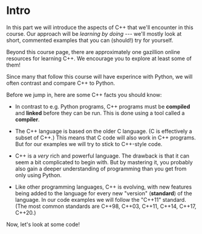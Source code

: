 # Intro

In this part we will introduce the aspects of C++ that we'll encounter in this course. Our approach will be _learning by doing_ --- we'll mostly look at short, commented examples that you can (should!) try for yourself. 

Beyond this course page, there are approximately one gazillion online resources for learning C++. We encourage you to explore at least some of them!

Since many that follow this course will have experince with Python, we will often contrast and compare C++ to Python.

Before we jump in, here are some C++ facts you should know:

- In contrast to e.g. Python programs, C++ programs must be **compiled** and **linked** before they can be run. This is done using a tool called a **compiler**.

- The C++ language is based on the older C language. (C is effectively a subset of C++.) This means that C code will also work in C++ programs. But for our examples we will try to stick to C++-style code.

- C++ is a _very_ rich and powerful language. The drawback is that it can seem a bit complicated to begin with. But by mastering it, you probably also gain a deeper understanding of programming than you get from only using Python.

- Like other programming languages, C++ is evolving, with new features being added to the language for every new "version" (**standard**) of the language. In our code examples we will follow the "C++11" standard. (The most common standards are C++98, C++03, C++11, C++14, C++17, C++20.)

<!--
- If you come from Python, you will soon realise that C++ is very picky about **variable types** and **scopes**. This might seem frustrating, but often helps you to more quickly spot problems in your program design.
-->

Now, let's look at some code!

